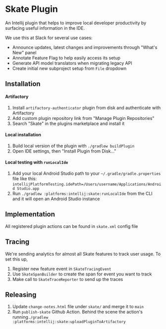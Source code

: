 Skate Plugin
=========================

An Intellij plugin that helps to improve local developer productivity by surfacing useful information in the IDE.

We use this at Slack for several use cases:
* Announce updates, latest changes and improvements through "What's New" panel
* Annotate Feature Flag to help easily access its setup
* Generate API model translators when migrating legacy API
* Create initial new subproject setup from `File` dropdown

## Installation

#### Artifactory
1. Install `artifactory-authenticator` plugin from disk and authenticate with Artifactory
2. Add custom plugin repository link from "Manage Plugin Repositories"
3. Search "Skate" in the plugins marketplace and install it

#### Local installation
1. Build local version of the plugin with `./gradlew buildPlugin`
2. Open IDE settings, then "Install Plugin from Disk..."

#### Local testing with `runLocalIde`
1. Add your local Android Studio path to your `~/.gradle/gradle.properties` file like this: `intellijPlatformTesting.idePath=/Users/username/Applications/Android Studio.app`
2. Run `./gradlew :platforms:intellij:skate:runLocalIde` from the CLI and it will open an Android Studio instance

## Implementation
All registered plugin actions can be found in `skate.xml` config file

## Tracing
We're sending analytics for almost all Skate features to track user usage. To set this up,
1. Register new feature event in `SkateTracingEvent`
2. Use `SkateSpanBuilder` to create the span for event you want to track
3. Make call to `SkateTraceReporter` to send up the traces

## Releasing
1. Update `change-notes.html` file under `skate/` and merge it to `main`
2. Run `publish-skate` Github Action.
Behind the scene the action's running`./gradlew :platforms:intellij:skate:uploadPluginToArtifactory`
